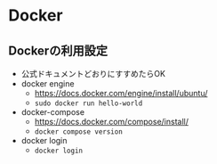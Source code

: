 # Docker

## Dockerの利用設定
* 公式ドキュメントどおりにすすめたらOK
* docker engine
  * https://docs.docker.com/engine/install/ubuntu/
  * `sudo docker run hello-world`
* docker-compose
  * https://docs.docker.com/compose/install/
  * `docker compose version`
* docker login
  * `docker login`
